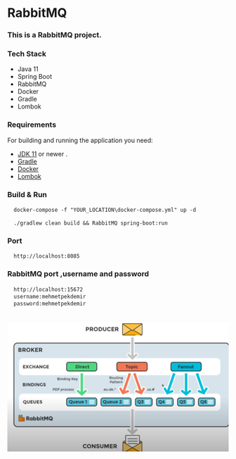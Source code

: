 # RabbitMQ

### This is a RabbitMQ project.

### Tech Stack
  - Java 11
  - Spring Boot
  - RabbitMQ
  - Docker
  - Gradle
  - Lombok
  
### Requirements

For building and running the application you need:
- [JDK 11](https://www.oracle.com/java/technologies/javase-jdk11-downloads.html) or newer . 
- [Gradle](https://gradle.org/)
- [Docker](https://www.docker.com/)
- [Lombok](https://projectlombok.org)

### Build & Run 

```
  docker-compose -f "YOUR_LOCATION\docker-compose.yml" up -d 
```

```
  ./gradlew clean build && RabbitMQ spring-boot:run
```

### Port
```
  http://localhost:8085
```

### RabbitMQ port ,username and password
```
  http://localhost:15672
  username:mehmetpekdemir
  password:mehmetpekdemir
  
```

![RabbitMQ](https://github.com/mehmetpekdemir/RabbitMQ/blob/develop/RabbitMQ/RabbitMQ.png)

